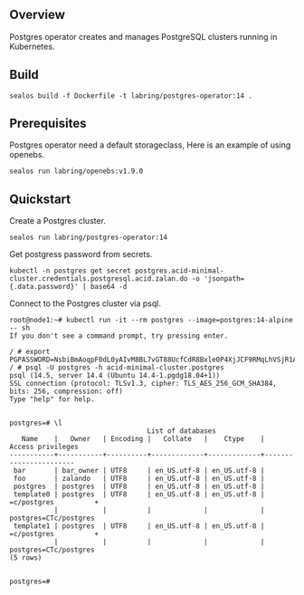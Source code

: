 ## Overview

Postgres operator creates and manages PostgreSQL clusters running in Kubernetes.

## Build

```shell
sealos build -f Dockerfile -t labring/postgres-operator:14 .
```

## Prerequisites

Postgres operator need a default storageclass, Here is an example of using openebs.

```
sealos run labring/openebs:v1.9.0
```

## Quickstart

Create a Postgres cluster.

```shell
sealos run labring/postgres-operator:14
```

Get postgress password from secrets.

```shell
kubectl -n postgres get secret postgres.acid-minimal-cluster.credentials.postgresql.acid.zalan.do -o 'jsonpath={.data.password}' | base64 -d
```

Connect to the Postgres cluster via psql.

```shell
root@node1:~# kubectl run -it --rm postgres --image=postgres:14-alpine -- sh
If you don't see a command prompt, try pressing enter.

/ # export PGPASSWORD=NsbiBmAoqpF0dL0yAIvM8BL7vGT88UcfCdR8Bxle0P4XjJCF9RMqLhVSjR1A6RNa
/ # psql -U postgres -h acid-minimal-cluster.postgres
psql (14.5, server 14.4 (Ubuntu 14.4-1.pgdg18.04+1))
SSL connection (protocol: TLSv1.3, cipher: TLS_AES_256_GCM_SHA384, bits: 256, compression: off)
Type "help" for help.


postgres=# \l
                                  List of databases
   Name    |   Owner   | Encoding |   Collate   |    Ctype    |   Access privileges   
-----------+-----------+----------+-------------+-------------+-----------------------
 bar       | bar_owner | UTF8     | en_US.utf-8 | en_US.utf-8 | 
 foo       | zalando   | UTF8     | en_US.utf-8 | en_US.utf-8 | 
 postgres  | postgres  | UTF8     | en_US.utf-8 | en_US.utf-8 | 
 template0 | postgres  | UTF8     | en_US.utf-8 | en_US.utf-8 | =c/postgres          +
           |           |          |             |             | postgres=CTc/postgres
 template1 | postgres  | UTF8     | en_US.utf-8 | en_US.utf-8 | =c/postgres          +
           |           |          |             |             | postgres=CTc/postgres
(5 rows)


postgres=# 
```
